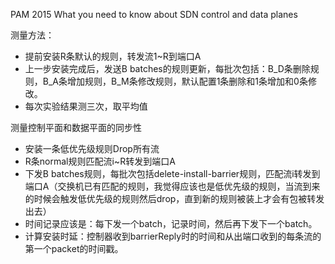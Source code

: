 PAM 2015    What you need to know about SDN control and data planes

测量方法：

- 提前安装R条默认的规则，转发流1~R到端口A
- 上一步安装完成后，发送B batches的规则更新，每批次包括：B_D条删除规则，B_A条增加规则，B_M条修改规则，默认配置1条删除和1条增加和0条修改。
- 每次实验结果测三次，取平均值

测量控制平面和数据平面的同步性

- 安装一条低优先级规则Drop所有流
- R条normal规则匹配流i~R转发到端口A
- 下发B batches规则，每批次包括delete-install-barrier规则，匹配流i转发到端口A（交换机已有匹配的规则，我觉得应该也是低优先级的规则，当流到来的时候会触发低优先级的规则然后drop，直到新的规则被装上才会有包被转发出去）
- 时间记录应该是：每下发一个batch，记录时间，然后再下发下一个batch。
- 计算安装时延：控制器收到barrierReply时的时间和从出端口收到的每条流的第一个packet的时间戳。

